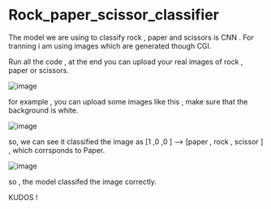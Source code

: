 # Rock_paper_scissor_classifier

The model we are using to classify rock , paper and scissors is CNN . For tranning i am using images which are generated though CGI.

Run all the code , at the end you can upload your real images of rock , paper or scissors.

![image](https://user-images.githubusercontent.com/78913240/177055978-8e5bdc2c-ae76-4984-870f-234c1914875c.png)


for example , you can upload some images like this , make sure that the background is white.


![image](https://user-images.githubusercontent.com/78913240/177056117-8e9afc50-abd6-4480-a83b-e57077933b68.png)


so, we can see it classified the image as [1 ,0 ,0 ] -->  [paper , rock , scissor ] , which corrsponds to Paper.


![image](https://user-images.githubusercontent.com/78913240/177056138-a9b4a934-d7e0-4e07-9000-005de9eb6ed2.png)


so , the model classifed the image correctly. 

KUDOS !
